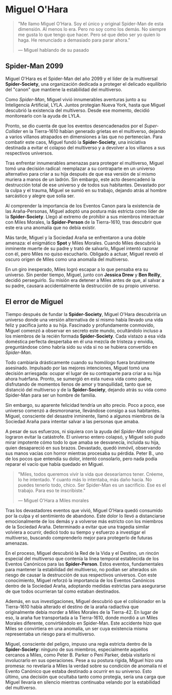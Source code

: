 # Miguel O'Hara

> "Me llamo Miguel O'Hara. Soy el único y original Spider-Man de esta dimensión. Al menos lo era. Pero no soy como los demás. No siempre me gusta lo que tengo que hacer. Pero sé que debo ser yo quien lo haga. He renunciado a demasiado para parar ahora."
>
>  ― Miguel hablando de su pasado

## Spider-Man 2099

Miguel O'Hara es el Spider-Man del año 2099 y el líder de la multiversal **Spider-Society**, una organización dedicada a proteger el delicado equilibrio del "canon" que mantiene la estabilidad del multiverso.  

Como *Spider-Man*, Miguel vivió innumerables aventuras junto a su Inteligencia Artificial, LYLA. Juntos protegían Nueva York, hasta que Miguel descubrió la existencia del multiverso. Desde ese momento, decidió monitorearlo con la ayuda de LYLA.  

Pronto, se dio cuenta de que los eventos desencadenados por el *Super-Collider* en la Tierra-1610 habían generado grietas en el multiverso, dejando a varios villanos atrapados en dimensiones a las que no pertenecían. Para combatir este caos, Miguel fundó la **Spider-Society**, una iniciativa destinada a evitar el colapso del multiverso y a devolver a los villanos a sus respectivos universos.  

Tras enfrentar innumerables amenazas para proteger el multiverso, Miguel tomó una decisión radical: reemplazar a su contraparte en un universo alternativo para criar a su hija después de que esa versión de sí mismo muriera a manos de un ladrón. Sin embargo, este acto desencadenó la destrucción total de ese universo y de todos sus habitantes. Devastado por la culpa y el trauma, Miguel se sumió en su trabajo, dejando atrás al hombre sarcástico y alegre que solía ser.  

Al comprender la importancia de los Eventos Canon para la existencia de las Araña-Personas, Miguel adoptó una postura más estricta como líder de la **Spider-Society**. Llegó al extremo de prohibir a sus miembros interactuar con Miles Morales, la **Spider-Person** de la Tierra-1610, tras descubrir que este era una anomalía que no debía existir.  

Más tarde, Miguel y la Sociedad Araña se enfrentaron a una doble amenaza: el enigmático **Spot** y Miles Morales. Cuando Miles descubrió la inminente muerte de su padre y trató de salvarlo, Miguel intentó razonar con él, pero Miles no quiso escucharlo. Obligado a actuar, Miguel reveló el oscuro origen de Miles como una anomalía del multiverso.  

En un giro inesperado, Miles logró escapar a lo que pensaba era su universo. Sin perder tiempo, Miguel, junto con **Jessica Drew** y **Ben Reilly**, decidió perseguirlo. Su misión era detener a Miles antes de que, al salvar a su padre, causara accidentalmente la destrucción de su propio universo.

## El error de Miguel

Tiempo después de fundar la **Spider-Society**, Miguel O'Hara descubriría un universo donde una versión alternativa de sí mismo había llevado una vida feliz y pacífica junto a su hija. Fascinado y profundamente conmovido, Miguel comenzó a observar en secreto este mundo, ocultándolo incluso a los miembros de la recién formada **Spider-Society**. Cada vistazo a esa vida doméstica perfecta despertaba en él una mezcla de tristeza y envidia, preguntándose cómo habría sido su vida si no se hubiera convertido en *Spider-Man*.  

Todo cambiaría drásticamente cuando su homólogo fuera brutalmente asesinado. Impulsado por las mejores intenciones, Miguel tomó una decisión arriesgada: ocupar el lugar de su contraparte para criar a su hija ahora huérfana. Pronto, se sumergió en esta nueva vida como padre, disfrutando de momentos llenos de amor y tranquilidad, tanto que se distanció del multiverso y de la **Spider-Society**, dejando atrás su vida como Spider-Man para ser un hombre de familia.  

Sin embargo, su aparente felicidad tendría un alto precio. Poco a poco, ese universo comenzó a desmoronarse, llevándose consigo a sus habitantes. Miguel, consciente del desastre inminente, llamó a algunos miembros de la Sociedad Araña para intentar salvar a las personas que amaba.  

A pesar de sus esfuerzos, ni siquiera con la ayuda del *Spider-Man* original lograron evitar la catástrofe. El universo entero colapsó, y Miguel solo pudo mirar impotente cómo todo lo que amaba se desvanecía, incluida su hija, quien desapareció en sus brazos. Devastado, quedó inmóvil, observando sus manos vacías con horror mientras procesaba su pérdida. Peter B., uno de los pocos que entendía su dolor, intentó consolarlo, pero nada podía reparar el vacío que había quedado en Miguel.

> "Miles, todos queremos vivir la vida que desearíamos tener. Créeme, lo he intentado. Y cuanto más lo intentaba, más daño hacía. No puedes tenerlo todo, chico. Ser Spider-Man es un sacrificio. Ese es el trabajo. Para eso te inscribiste."
>
> ― Miguel O'Hara a Miles morales

Tras los devastadores eventos que vivió, Miguel O’Hara quedó consumido por la culpa y el sentimiento de abandono. Este dolor lo llevó a distanciarse emocionalmente de los demás y a volverse más estricto con los miembros de la Sociedad Araña. Determinado a evitar que una tragedia similar volviera a ocurrir, dedicó todo su tiempo y esfuerzo a investigar el multiverso, buscando comprenderlo mejor para protegerlo de futuras amenazas.  

En el proceso, Miguel descubrió la Red de la Vida y el Destino, un rincón especial del multiverso que contenía la línea temporal establecida de los Eventos Canónicos para las **Spider-Person**. Estos eventos, fundamentales para mantener la estabilidad del multiverso, no podían ser alterados sin riesgo de causar la destrucción de sus respectivos universos. Con este conocimiento, Miguel reforzó la importancia de los Eventos Canónicos dentro de la Sociedad Araña, adoptando medidas estrictas para asegurarse de que todos ocurrieran tal como estaban destinados.  

Además, en sus investigaciones, Miguel descubrió que el colisionador en la Tierra-1610 había alterado el destino de la araña radiactiva que originalmente debía morder a Miles Morales de la Tierra-42. En lugar de eso, la araña fue transportada a la Tierra-1610, donde mordió a un Miles Morales diferente, convirtiéndolo en Spider-Man. Este accidente hizo que Miles se convirtiera en una anomalía, un ser cuya existencia misma representaba un riesgo para el multiverso.  

Miguel, consciente del peligro, impuso una regla estricta dentro de la **Spider-Society**: ninguno de sus miembros, especialmente aquellos cercanos a Miles, como Peter B. Parker o Peni Parker, debía visitarlo ni involucrarlo en sus operaciones. Pese a su postura rígida, Miguel hizo una promesa: no revelaría a Miles la verdad sobre su condición de anomalía ni el Evento Canónico que estaba destinado a ocurrir en su universo. Esto último, una decisión que ocultaba tanto como protegía, sería una carga que Miguel llevaría en silencio mientras continuaba velando por la estabilidad del multiverso.

